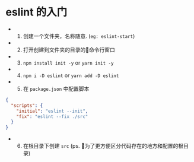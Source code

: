 # eslint 的入门

- 1. 创建一个文件夹，名称随意. (`eg: eslint-start`)

- 2. 打开创建到文件夹的目录的命令行窗口

- 3. `npm install init -y` or `yarn init -y`

- 4. `npm i -D eslint` or `yarn add -D eslint`

- 5. 在 `package.json` 中配置脚本
```json
{
  "scripts": {
    "initial": "eslint --init",
    "fix": "eslint --fix ./src"
  }
}
```
- 6. 在根目录下创建 `src` (ps. 为了更方便区分代码存在的地方和配置的根目录)

